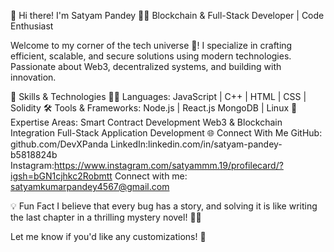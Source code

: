 
👋 Hi there! I'm Satyam Pandey 👨‍💻
Blockchain & Full-Stack Developer | Code Enthusiast

Welcome to my corner of the tech universe 🌌! I specialize in crafting efficient, scalable, and secure solutions using modern technologies. Passionate about Web3, decentralized systems, and building with innovation.

🚀 Skills & Technologies
👨‍💻 Languages:
JavaScript | C++ | HTML | CSS | Solidity
🛠️ Tools & Frameworks:
Node.js | React.js
MongoDB | Linux
🌟 Expertise Areas:
Smart Contract Development
Web3 & Blockchain Integration
Full-Stack Application Development
🌐 Connect With Me
GitHub: github.com/DevXPanda
LinkedIn:linkedin.com/in/satyam-pandey-b5818824b
Instagram:https://www.instagram.com/satyammm.19/profilecard/?igsh=bGN1cjhkc2Robmtt
Connect with me: satyamkumarpandey4567@gmail.com


💡 Fun Fact
I believe that every bug has a story, and solving it is like writing the last chapter in a thrilling mystery novel! 🕵️‍♂️

Let me know if you'd like any customizations! 🚀
